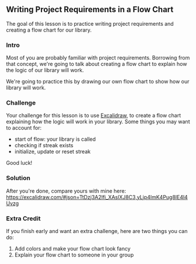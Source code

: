 ## Writing Project Requirements in a Flow Chart

The goal of this lesson is to practice writing project requirements and creating a flow chart for our library.

### Intro

Most of you are probably familiar with project requirements. Borrowing from that concept, we're going to talk about creating a flow chart to explain how the logic of our library will work.

We're going to practice this by drawing our own flow chart to show how our library will work.

### Challenge

Your challenge for this lesson is to use [Excalidraw](https://excalidraw.com/), to create a flow chart explaining how the logic will work in your library. Some things you may want to account for:

- start of flow: your library is called
- checking if streak exists
- initialize, update or reset streak

Good luck!

### Solution

After you're done, compare yours with mine here: https://excalidraw.com/#json=TtDzj3A2lfi_XAslXJ8C3,yLjp4lmK4Pug8lE4l4Uvzg

### Extra Credit

If you finish early and want an extra challenge, here are two things you can do:

1. Add colors and make your flow chart look fancy
2. Explain your flow chart to someone in your group
